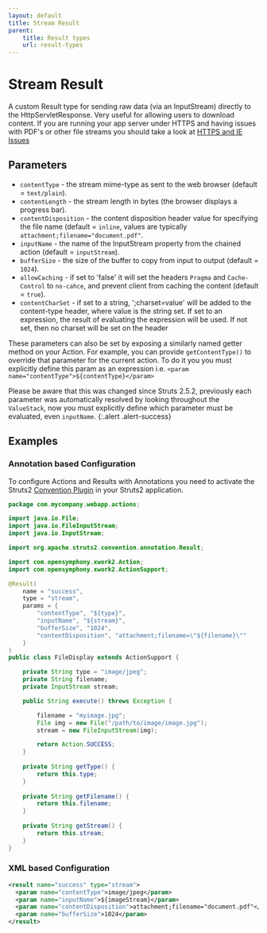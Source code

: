 ```yaml
---
layout: default
title: Stream Result
parent:
    title: Result types
    url: result-types
---
```


# Stream Result

A custom Result type for sending raw data (via an InputStream) directly to the HttpServletResponse. Very useful for 
allowing users to download content. If you are running your app server under HTTPS and having issues with PDF's or other 
file streams you should take a look at [HTTPS and IE Issues](https-and-ie-issues)

## Parameters

- `contentType` - the stream mime-type as sent to the web browser (default = `text/plain`).
- `contentLength` - the stream length in bytes (the browser displays a progress bar).
- `contentDisposition` - the content disposition header value for specifying the file name (default = `inline`, values 
  are typically `attachment;filename="document.pdf"`.
- `inputName` - the name of the InputStream property from the chained action (default = `inputStream`).
- `bufferSize` - the size of the buffer to copy from input to output (default = `1024`).
- `allowCaching` - if set to 'false' it will set the headers `Pragma` and `Cache-Control` to `no-cahce`, and prevent 
  client from caching the content (default = `true`).
- `contentCharSet` - if set to a string, ';charset=value' will be added to the content-type header, where value is the string 
  set. If set to an expression, the result of evaluating the expression will be used. If not set, then no charset will 
  be set on the header

These parameters can also be set by exposing a similarly named getter method on your Action. For example, you can provide 
`getContentType()` to override that parameter for the current action. To do it you you must explicitly define this param 
as an expression i.e. `<param name="contentType">${contentType}</param>`

Please be aware that this was changed since Struts 2.5.2, previously each parameter was automatically resolved by looking 
throughout the `ValueStack`, now you must explicitly define which parameter must be evaluated, even `inputName`.
{:.alert .alert-success}

## Examples

### Annotation based Configuration

To configure Actions and Results with Annotations you need to activate the Struts2 [Convention Plugin](../plugins/convention/) 
in your Struts2 application.

```java
package com.mycompany.webapp.actions;

import java.io.File;
import java.io.FileInputStream;
import java.io.InputStream;

import org.apache.struts2.convention.annotation.Result;

import com.opensymphony.xwork2.Action;
import com.opensymphony.xwork2.ActionSupport;

@Result(
	name = "success", 
	type = "stream", 
	params = { 
		"contentType", "${type}", 
		"inputName", "${stream}", 
		"bufferSize", "1024", 
		"contentDisposition", "attachment;filename=\"${filename}\"" 
	}
)
public class FileDisplay extends ActionSupport {

	private String type = "image/jpeg";
	private String filename;
	private InputStream stream;

	public String execute() throws Exception {

		filename = "myimage.jpg";
		File img = new File("/path/to/image/image.jpg");
		stream = new FileInputStream(img);

		return Action.SUCCESS;
	}
	
	private String getType() {
		return this.type;
	}
	
	private String getFilename() {
		return this.filename;
	}
	
	private String getStream() {
		return this.stream;
	}
}
```

### XML based Configuration

```xml
<result name="success" type="stream">
  <param name="contentType">image/jpeg</param>
  <param name="inputName">${imageStream}</param>
  <param name="contentDisposition">attachment;filename="document.pdf"</param>
  <param name="bufferSize">1024</param>
</result>
```
